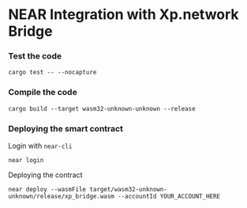 # NEAR Integration with Xp.network Bridge

### Test the code

```
cargo test -- --nocapture
```

### Compile the code

```
cargo build --target wasm32-unknown-unknown --release
```

### Deploying the smart contract

Login with `near-cli`

```
near login
```

Deploying the contract

```
near deploy --wasmFile target/wasm32-unknown-unknown/release/xp_bridge.wasm --accountId YOUR_ACCOUNT_HERE
```